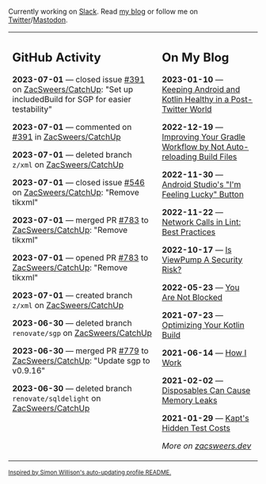 Currently working on [Slack](https://slack.com/). Read [my blog](https://zacsweers.dev/) or follow me on [Twitter](https://twitter.com/ZacSweers)/[Mastodon](https://hachyderm.io/@ZacSweers).

<table><tr><td valign="top" width="60%">

## GitHub Activity
<!-- githubActivity starts -->
**2023-07-01** — closed issue [#391](https://github.com/ZacSweers/CatchUp/issues/391) on [ZacSweers/CatchUp](https://github.com/ZacSweers/CatchUp): "Set up includedBuild for SGP for easier testability"

**2023-07-01** — commented on [#391](https://github.com/ZacSweers/CatchUp/issues/391#issuecomment-1615530821) in [ZacSweers/CatchUp](https://github.com/ZacSweers/CatchUp)

**2023-07-01** — deleted branch `z/xml` on [ZacSweers/CatchUp](https://github.com/ZacSweers/CatchUp)

**2023-07-01** — closed issue [#546](https://github.com/ZacSweers/CatchUp/issues/546) on [ZacSweers/CatchUp](https://github.com/ZacSweers/CatchUp): "Remove tikxml"

**2023-07-01** — merged PR [#783](https://github.com/ZacSweers/CatchUp/pull/783) to [ZacSweers/CatchUp](https://github.com/ZacSweers/CatchUp): "Remove tikxml"

**2023-07-01** — opened PR [#783](https://github.com/ZacSweers/CatchUp/pull/783) to [ZacSweers/CatchUp](https://github.com/ZacSweers/CatchUp): "Remove tikxml"

**2023-07-01** — created branch `z/xml` on [ZacSweers/CatchUp](https://github.com/ZacSweers/CatchUp)

**2023-06-30** — deleted branch `renovate/sgp` on [ZacSweers/CatchUp](https://github.com/ZacSweers/CatchUp)

**2023-06-30** — merged PR [#779](https://github.com/ZacSweers/CatchUp/pull/779) to [ZacSweers/CatchUp](https://github.com/ZacSweers/CatchUp): "Update sgp to v0.9.16"

**2023-06-30** — deleted branch `renovate/sqldelight` on [ZacSweers/CatchUp](https://github.com/ZacSweers/CatchUp)
<!-- githubActivity ends -->
</td><td valign="top" width="40%">

## On My Blog
<!-- blog starts -->
**2023-01-10** — [Keeping Android and Kotlin Healthy in a Post-Twitter World](https://www.zacsweers.dev/keeping-android-healthy/)

**2022-12-19** — [Improving Your Gradle Workflow by Not Auto-reloading Build Files](https://www.zacsweers.dev/improving-your-workflow-by-not-auto-reloading-build-files/)

**2022-11-30** — [Android Studio's "I'm Feeling Lucky" Button](https://www.zacsweers.dev/android-studios-im-feeling-lucky-button/)

**2022-11-22** — [Network Calls in Lint: Best Practices](https://www.zacsweers.dev/network-calls-in-lint-best-practices/)

**2022-10-17** — [Is ViewPump A Security Risk?](https://www.zacsweers.dev/is-viewpump-a-security-risk/)

**2022-05-23** — [You Are Not Blocked](https://www.zacsweers.dev/you-are-not-blocked/)

**2021-07-23** — [Optimizing Your Kotlin Build](https://www.zacsweers.dev/optimizing-your-kotlin-build/)

**2021-06-14** — [How I Work](https://www.zacsweers.dev/how-i-work/)

**2021-02-02** — [Disposables Can Cause Memory Leaks](https://www.zacsweers.dev/disposables-can-cause-memory-leaks/)

**2021-01-29** — [Kapt's Hidden Test Costs](https://www.zacsweers.dev/kapts-hidden-test-costs/)
<!-- blog ends -->
_More on [zacsweers.dev](https://zacsweers.dev/)_
</td></tr></table>

<sub><a href="https://simonwillison.net/2020/Jul/10/self-updating-profile-readme/">Inspired by Simon Willison's auto-updating profile README.</a></sub>